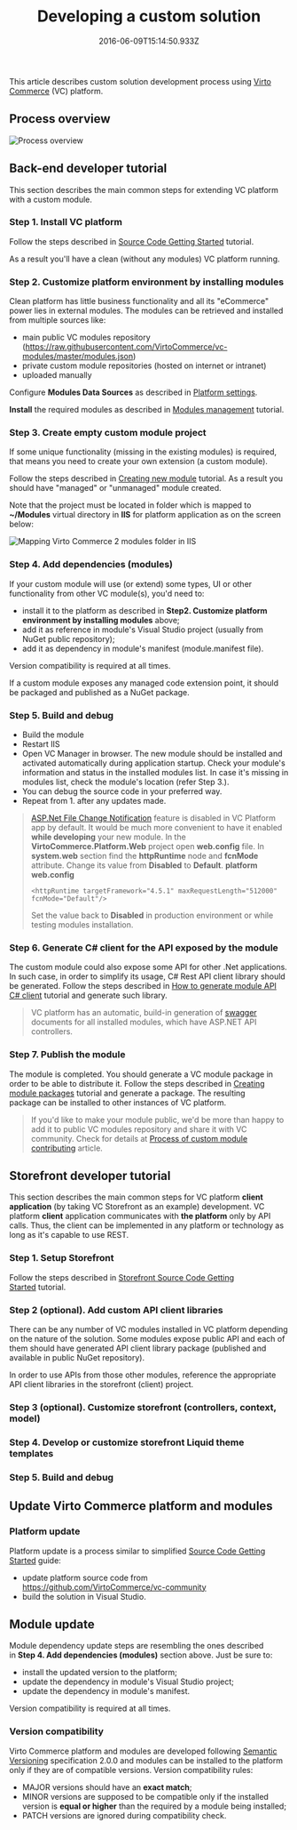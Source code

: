 ﻿---
title: Developing a custom solution
description: This article describes custom solution development process using Virto Commerce (VC) platform
layout: docs
date: 2016-06-09T15:14:50.933Z
priority: 3
---
This article describes custom solution development process using <a class="crosslink" href="https://virtocommerce.com/b2b-ecommerce-platform" target="_blank">Virto Commerce</a> (VC) platform.

## Process overview

![Process overview](../../../assets/images/docs/Without_source_code_development_process_data_flow_1.png "Process overview")

## Back-end developer tutorial

This section describes the main common steps for extending VC platform with a custom module.

### Step 1. Install VC platform

Follow the steps described in [Source Code Getting Started](docs/vc2devguide/deployment/platform-deployment/source-code-getting-started) tutorial.

As a result you'll have a clean (without any modules) VC platform running.

### Step 2. Customize platform environment by installing modules

Clean platform has little business functionality and all its "eCommerce" power lies in external modules. The modules can be retrieved and installed from multiple sources like:

* main public VC modules repository (<a href="https://raw.githubusercontent.com/VirtoCommerce/vc-modules/master/modules.json" rel="nofollow">https://raw.githubusercontent.com/VirtoCommerce/vc-modules/master/modules.json</a>)
* private custom module repositories (hosted on internet or intranet)
* uploaded manually

Configure **Modules Data Sources** as described in [Platform settings](docs/vc2devguide/deployment/platform-settings).

**Install** the required modules as described in [Modules management](docs/vc2userguide/configuration/modules-management) tutorial.

### Step 3. Create empty custom module project

If some unique functionality (missing in the existing modules) is required, that means you need to create your own extension (a custom module).

Follow the steps described in [Creating new module](docs/vc2devguide/working-with-platform-manager/extending-functionality/creating-new-module) tutorial. As a result you should have "managed" or "unmanaged" module created.

Note that the project must be located in folder which is mapped to **~/Modules** virtual directory in **IIS** for platform application as on the screen below:

![Mapping Virto Commerce 2 modules folder in IIS](../../../assets/images/docs/image2016-5-26_17-32-58.png "Mapping Virto Commerce 2 modules folder in IIS")

### Step 4. Add dependencies (modules)

If your custom module will use (or extend) some types, UI or other functionality from other VC module(s), you'd need to:
* install it to the platform as described in **Step2. Customize platform environment by installing modules** above;
* add it as reference in module's Visual Studio project (usually from NuGet public repository);
* add it as dependency in module's manifest (module.manifest file).

Version compatibility is required at all times.

If a custom module exposes any managed code extension point, it should be packaged and published as a NuGet package.

### Step 5. Build and debug

* Build the module
* Restart IIS
* Open VC Manager in browser. The new module should be installed and activated automatically during application startup. Check your module's information and status in the installed modules list. In case it's missing in modules list, check the module's location (refer Step 3.).
* You can debug the source code in your preferred way. 
* Repeat from 1. after any updates made.

> <a href="http://shazwazza.com/post/all-about-aspnet-file-change-notification-fcn/" rel="nofollow">ASP.Net File Change Notification</a> feature is disabled in VC Platform app by default. It would be much more convenient to have it enabled **while developing** your new module. In the **VirtoCommerce.Platform.Web** project open **web.config** file. In **system.web** section find the **httpRuntime** node and **fcnMode** attribute. Change its value from **Disabled** to **Default**.
> **platform web.config**
> ```
> <httpRuntime targetFramework="4.5.1" maxRequestLength="512000" fcnMode="Default"/>
> ```
> Set the value back to **Disabled** in production environment or while testing modules installation.

### Step 6. Generate C# client for the API exposed by the module

The custom module could also expose some API for other .Net applications. In such case, in order to simplify its usage, C# Rest API client library should be generated. Follow the steps described in [How to generate module API C# client](docs/vc2devguide/development-scenarios/how-to-generate-module-api-c-sharp-client) tutorial and generate such library.

> VC platform has an automatic, build-in generation of <a href="http://swagger.io/" rel="nofollow">swagger</a> documents for all installed modules, which have ASP.NET API controllers.

### Step 7. Publish the module

The module is completed. You should generate a VC module package in order to be able to distribute it. Follow the steps described in [Creating module packages](docs/vc2devguide/development-scenarios/creating-module-packages) tutorial and generate a package. The resulting package can be installed to other instances of VC platform.

> If you'd like to make your module public, we'd be more than happy to add it to public VC modules repository and share it with VC community. Check for details at [Process of custom module contributing](docs/vc2devguide/development-scenarios/process-of-custom-module-contributing) article.

## Storefront developer tutorial

This section describes the main common steps for VC platform **client application** (by taking VC Storefront as an example) development. VC platform **client** application communicates with **the platform** only by API calls. Thus, the client can be implemented in any platform or technology as long as it's capable to use REST.

### Step 1. Setup Storefront

Follow the steps described in [Storefront Source Code Getting Started](docs/vc2devguide/deployment/storefront-deployment/storefront-source-code-getting-started) tutorial.

### Step 2 (optional). Add custom API client libraries

There can be any number of VC modules installed in VC platform depending on the nature of the solution. Some modules expose public API and each of them should have generated API client library package (published and available in public NuGet repository).

In order to use APIs from those other modules, reference the appropriate API client libraries in the storefront (client) project.

### Step 3 (optional). Customize storefront (controllers, context, model) 

### Step 4. Develop or customize storefront Liquid theme templates

### Step 5. Build and debug

## Update Virto Commerce platform and modules

### Platform update

Platform update is a process similar to simplified [Source Code Getting Started](docs/vc2devguide/deployment/storefront-deployment/storefront-source-code-getting-started) guide:

* update platform source code from <a href="https://github.com/VirtoCommerce/vc-community" rel="nofollow">https://github.com/VirtoCommerce/vc-community</a>
* build the solution in Visual Studio.

## Module update

Module dependency update steps are resembling the ones described in **Step 4. Add dependencies (modules)** section above. Just be sure to:
* install the updated version to the platform;
* update the dependency in module's Visual Studio project;
* update the dependency in module's manifest.

Version compatibility is required at all times.

### Version compatibility

Virto Commerce platform and modules are developed following <a href="http://semver.org/" rel="nofollow">Semantic Versioning</a> specification 2.0.0 and modules can be installed to the platform only if they are of compatible versions. Version compatibility rules:

* MAJOR versions should have an **exact match**;
* MINOR versions are supposed to be compatible only if the installed version is **equal or higher** than the required by a module being installed;
* PATCH versions are ignored during compatibility check.
